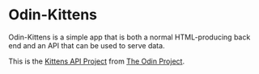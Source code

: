 # Odin-Kittens

Odin-Kittens is a simple app that is both a normal HTML-producing back end and an API that can be used to serve data.  

This is the [Kittens API Project](https://www.theodinproject.com/courses/ruby-on-rails/lessons/kittens-api) from [The Odin Project](https://www.theodinproject.com/).
